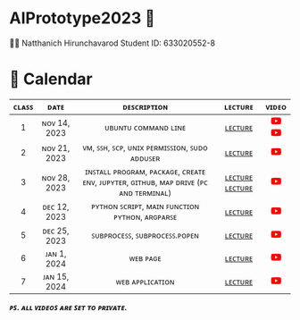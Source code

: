 # AIPrototype2023 🤖

🧑‍🎓 Natthanich Hirunchavarod Student ID: 633020552-8

# 📅 Calendar
|  ᴄʟᴀꜱꜱ  |     ᴅᴀᴛᴇ      |               ᴅᴇꜱᴄʀɪᴘᴛɪᴏɴ                        | ʟᴇᴄᴛᴜʀᴇ  | ᴠɪᴅᴇᴏ  |
|:-------:|:-------------:|:-----------------------------------------------:|:---------:|:--------:|
|   1     |  ɴᴏᴠ 14, 2023 | ᴜʙᴜɴᴛᴜ ᴄᴏᴍᴍᴀɴᴅ ʟɪɴᴇ                             | [ʟᴇᴄᴛᴜʀᴇ](lecture/LinuxCommandLine(บนเครื่อง).md) | [<img width="18" src="lecture/youtube.png"/>](https://youtu.be/AYuu9YOnjeM) [<img width="18" src="lecture/youtube.png"/>](https://youtu.be/6SzbohPKHw0)|
|   2     |  ɴᴏᴠ 21, 2023 | ᴠᴍ, ꜱꜱʜ, ꜱᴄᴘ, ᴜɴɪx ᴘᴇʀᴍɪꜱꜱɪᴏɴ, ꜱᴜᴅᴏ ᴀᴅᴅᴜꜱᴇʀ       | [ʟᴇᴄᴛᴜʀᴇ](lecture/UbuntuonCloudVM.md) | [<img width="18" src="lecture/youtube.png"/>](https://youtu.be/Dq0i3Oz0tYE)|
|   3     |  ɴᴏᴠ 28, 2023 | ɪɴꜱᴛᴀʟʟ ᴘʀᴏɢʀᴀᴍ, ᴘᴀᴄᴋᴀɢᴇ, ᴄʀᴇᴀᴛᴇ ᴇɴᴠ, ᴊᴜᴘʏᴛᴇʀ, ɢɪᴛʜᴜʙ, ᴍᴀᴘ ᴅʀɪᴠᴇ (ᴘᴄ ᴀɴᴅ ᴛᴇʀᴍɪɴᴀʟ) | [ʟᴇᴄᴛᴜʀᴇ](lecture/Python.md) [ʟᴇᴄᴛᴜʀᴇ](lecture/GitHubCommandLine.md) | [<img width="18" src="lecture/youtube.png"/>](https://youtu.be/_Ab1d2t4JsU)|
|   4     |  ᴅᴇᴄ 12, 2023 | ᴘʏᴛʜᴏɴ ꜱᴄʀɪᴘᴛ, ᴍᴀɪɴ ꜰᴜɴᴄᴛɪᴏɴ ᴘʏᴛʜᴏɴ, ᴀʀɢᴘᴀʀꜱᴇ  | [ʟᴇᴄᴛᴜʀᴇ](lecture/PythonScript.md) | [<img width="18" src="lecture/youtube.png"/>](https://youtu.be/VboIdvM2--w)|
|   5     |  ᴅᴇᴄ 25, 2023 |ꜱᴜʙᴘʀᴏᴄᴇꜱꜱ, ꜱᴜʙᴘʀᴏᴄᴇꜱꜱ.ᴘᴏᴘᴇɴ                      |  <a href="./lecture/PythonScript.md#ตอนใช้งาน">ʟᴇᴄᴛᴜʀᴇ</a> | [<img width="18" src="lecture/youtube.png"/>](https://youtu.be/TAAA8bLaDS0)|
|   6     |  ᴊᴀɴ 1, 2024 |ᴡᴇʙ ᴘᴀɢᴇ                      |  [ʟᴇᴄᴛᴜʀᴇ](lecture/Web.md) | [<img width="18" src="lecture/youtube.png"/>](https://youtu.be/2PnI5UpbXUc)|
|   7     |  ᴊᴀɴ 15, 2024 |ᴡᴇʙ ᴀᴘᴘʟɪᴄᴀᴛɪᴏɴ                      |  <a href="./lecture/Web.md#Web Application">ʟᴇᴄᴛᴜʀᴇ</a> | [<img width="18" src="lecture/youtube.png"/>](https://youtu.be/hL2cL0S8K-Q)|

***ᴘꜱ. ᴀʟʟ ᴠɪᴅᴇᴏꜱ ᴀʀᴇ ꜱᴇᴛ ᴛᴏ ᴘʀɪᴠᴀᴛᴇ.***





  

